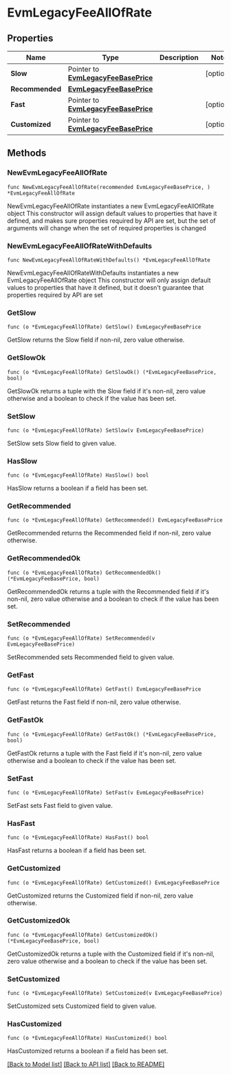 # EvmLegacyFeeAllOfRate

## Properties

Name | Type | Description | Notes
------------ | ------------- | ------------- | -------------
**Slow** | Pointer to [**EvmLegacyFeeBasePrice**](EvmLegacyFeeBasePrice.md) |  | [optional] 
**Recommended** | [**EvmLegacyFeeBasePrice**](EvmLegacyFeeBasePrice.md) |  | 
**Fast** | Pointer to [**EvmLegacyFeeBasePrice**](EvmLegacyFeeBasePrice.md) |  | [optional] 
**Customized** | Pointer to [**EvmLegacyFeeBasePrice**](EvmLegacyFeeBasePrice.md) |  | [optional] 

## Methods

### NewEvmLegacyFeeAllOfRate

`func NewEvmLegacyFeeAllOfRate(recommended EvmLegacyFeeBasePrice, ) *EvmLegacyFeeAllOfRate`

NewEvmLegacyFeeAllOfRate instantiates a new EvmLegacyFeeAllOfRate object
This constructor will assign default values to properties that have it defined,
and makes sure properties required by API are set, but the set of arguments
will change when the set of required properties is changed

### NewEvmLegacyFeeAllOfRateWithDefaults

`func NewEvmLegacyFeeAllOfRateWithDefaults() *EvmLegacyFeeAllOfRate`

NewEvmLegacyFeeAllOfRateWithDefaults instantiates a new EvmLegacyFeeAllOfRate object
This constructor will only assign default values to properties that have it defined,
but it doesn't guarantee that properties required by API are set

### GetSlow

`func (o *EvmLegacyFeeAllOfRate) GetSlow() EvmLegacyFeeBasePrice`

GetSlow returns the Slow field if non-nil, zero value otherwise.

### GetSlowOk

`func (o *EvmLegacyFeeAllOfRate) GetSlowOk() (*EvmLegacyFeeBasePrice, bool)`

GetSlowOk returns a tuple with the Slow field if it's non-nil, zero value otherwise
and a boolean to check if the value has been set.

### SetSlow

`func (o *EvmLegacyFeeAllOfRate) SetSlow(v EvmLegacyFeeBasePrice)`

SetSlow sets Slow field to given value.

### HasSlow

`func (o *EvmLegacyFeeAllOfRate) HasSlow() bool`

HasSlow returns a boolean if a field has been set.

### GetRecommended

`func (o *EvmLegacyFeeAllOfRate) GetRecommended() EvmLegacyFeeBasePrice`

GetRecommended returns the Recommended field if non-nil, zero value otherwise.

### GetRecommendedOk

`func (o *EvmLegacyFeeAllOfRate) GetRecommendedOk() (*EvmLegacyFeeBasePrice, bool)`

GetRecommendedOk returns a tuple with the Recommended field if it's non-nil, zero value otherwise
and a boolean to check if the value has been set.

### SetRecommended

`func (o *EvmLegacyFeeAllOfRate) SetRecommended(v EvmLegacyFeeBasePrice)`

SetRecommended sets Recommended field to given value.


### GetFast

`func (o *EvmLegacyFeeAllOfRate) GetFast() EvmLegacyFeeBasePrice`

GetFast returns the Fast field if non-nil, zero value otherwise.

### GetFastOk

`func (o *EvmLegacyFeeAllOfRate) GetFastOk() (*EvmLegacyFeeBasePrice, bool)`

GetFastOk returns a tuple with the Fast field if it's non-nil, zero value otherwise
and a boolean to check if the value has been set.

### SetFast

`func (o *EvmLegacyFeeAllOfRate) SetFast(v EvmLegacyFeeBasePrice)`

SetFast sets Fast field to given value.

### HasFast

`func (o *EvmLegacyFeeAllOfRate) HasFast() bool`

HasFast returns a boolean if a field has been set.

### GetCustomized

`func (o *EvmLegacyFeeAllOfRate) GetCustomized() EvmLegacyFeeBasePrice`

GetCustomized returns the Customized field if non-nil, zero value otherwise.

### GetCustomizedOk

`func (o *EvmLegacyFeeAllOfRate) GetCustomizedOk() (*EvmLegacyFeeBasePrice, bool)`

GetCustomizedOk returns a tuple with the Customized field if it's non-nil, zero value otherwise
and a boolean to check if the value has been set.

### SetCustomized

`func (o *EvmLegacyFeeAllOfRate) SetCustomized(v EvmLegacyFeeBasePrice)`

SetCustomized sets Customized field to given value.

### HasCustomized

`func (o *EvmLegacyFeeAllOfRate) HasCustomized() bool`

HasCustomized returns a boolean if a field has been set.


[[Back to Model list]](../README.md#documentation-for-models) [[Back to API list]](../README.md#documentation-for-api-endpoints) [[Back to README]](../README.md)


